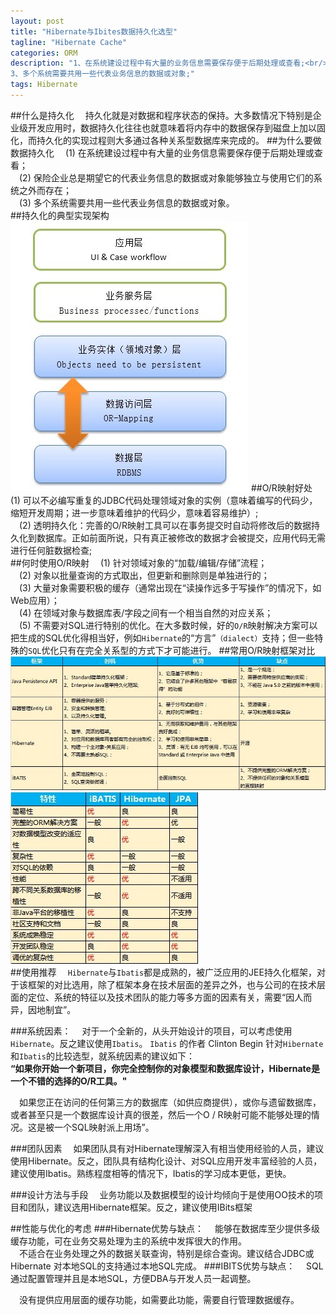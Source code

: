 ```yaml
---
layout: post
title: "Hibernate与Ibites数据持久化选型"
tagline: "Hibernate Cache"
categories: ORM
description: "1、在系统建设过程中有大量的业务信息需要保存便于后期处理或查看;<br/>2、保险企业总是期望它的代表业务信息的数据或对象能够独立与使用它们的系统之外而存在;<br/>
3、多个系统需要共用一些代表业务信息的数据或对象;"
tags: Hibernate
---
```


##什么是持久化
&emsp;持久化就是对数据和程序状态的保持。大多数情况下特别是企业级开发应用时，数据持久化往往也就意味着将内存中的数据保存到磁盘上加以固化，而持久化的实现过程则大多通过各种关系型数据库来完成的。
##为什么要做数据持久化
&emsp;(1)	在系统建设过程中有大量的业务信息需要保存便于后期处理或查看；  
&emsp;(2)	保险企业总是期望它的代表业务信息的数据或对象能够独立与使用它们的系统之外而存在；  
&emsp;(3)	多个系统需要共用一些代表业务信息的数据或对象。  
##持久化的典型实现架构
&emsp;&emsp;&emsp;&emsp;&emsp;![持久化的典型实现架构](/static/img/20131206001.jpg)
##O/R映射好处
&emsp;(1)	可以不必编写重复的JDBC代码处理领域对象的实例（意味着编写的代码少，缩短开发周期；进一步意味着维护的代码少，意味着容易维护）;  
&emsp;(2)	透明持久化：完善的O/R映射工具可以在事务提交时自动将修改后的数据持久化到数据库。正如前面所说，只有真正被修改的数据才会被提交，应用代码无需进行任何脏数据检查;  
##何时使用O/R映射
&emsp;(1)	针对领域对象的“加载/编辑/存储”流程；  
&emsp;(2)	对象以批量查询的方式取出，但更新和删除则是单独进行的；  
&emsp;(3)	大量对象需要积极的缓存（通常出现在“读操作远多于写操作”的情况下，如Web应用）；  
&emsp;(4)	在领域对象与数据库表/字段之间有一个相当自然的对应关系；  
&emsp;(5)	不需要对SQL进行特别的优化。在大多数时候，好的`O/R`映射解决方案可以把生成的SQL优化得相当好，例如`Hibernate`的“方言”`（dialect）`支持；但一些特殊的`SQL`优化只有在完全关系型的方式下才可能进行。
##常用O/R映射框架对比
![持久化的典型实现架构](/static/img/20131206002.jpg)  
![持久化的典型实现架构](/static/img/20131206003.jpg)  
##使用推荐
&emsp;`Hibernate`与`Ibatis`都是成熟的，被广泛应用的JEE持久化框架，对于该框架的对比选用，除了框架本身在技术层面的差异之外，也与公司的在技术层面的定位、系统的特征以及技术团队的能力等多方面的因素有关，需要“因人而异，因地制宜”。

###系统因素：
&emsp;对于一个全新的，从头开始设计的项目，可以考虑使用`Hibernate`。反之建议使用`Ibatis`。
	`Ibatis` 的作者 Clinton Begin 针对`Hibernate` 和`Ibatis`的比较选型，就系统因素的建议如下：  
**“如果你开始一个新项目，你完全控制你的对象模型和数据库设计，Hibernate是一个不错的选择的O/R工具。"**  
  
&emsp;如果您正在访问的任何第三方的数据库（如供应商提供），或你与遗留数据库，或者甚至只是一个数据库设计真的很差，然后一个O / R映射可能不能够处理的情况。这是被一个SQL映射派上用场”。

###团队因素
&emsp;如果团队具有对Hibernate理解深入有相当使用经验的人员，建议使用Hibernate。反之，团队具有结构化设计、对SQL应用开发丰富经验的人员，建议使用Ibatis。熟练程度相等的情况下，Ibatis的学习成本更低，更快。

###设计方法与手段
&emsp;业务功能以及数据模型的设计均倾向于是使用OO技术的项目和团队，建议选用Hibernate框架。反之，建议使用IBits框架

##性能与优化的考虑
###Hibernate优势与缺点：
&emsp;能够在数据库至少提供多级缓存功能，可在业务交易处理为主的系统中发挥很大的作用。  
&emsp;不适合在业务处理之外的数据关联查询，特别是综合查询。建议结合JDBC或Hibernate 对本地SQL的支持通过本地SQL完成。
###IBITS优势与缺点：
&emsp;SQL通过配置管理并且是本地SQL，方便DBA与开发人员一起调整。  
  
    
&emsp;没有提供应用层面的缓存功能，如需要此功能，需要自行管理数据缓存。

